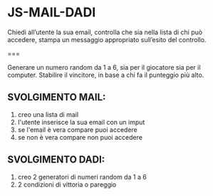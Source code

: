 JS-MAIL-DADI
===

Chiedi all’utente la sua email,
controlla che sia nella lista di chi può accedere,
stampa un messaggio appropriato sull’esito del controllo.

===

Generare un numero random da 1 a 6, sia per il giocatore sia per il computer.
Stabilire il vincitore, in base a chi fa il punteggio più alto.

## SVOLGIMENTO MAIL:

1. creo una lista di mail
2. l'utente inserisce la sua email con un imput
2. se l'email è vera compare puoi accedere
3. se non è vera compare non puoi accedere

## SVOLGIMENTO DADI:

1. creo 2 generatori di numeri random da 1 a 6
2. 2 condizioni di vittoria o pareggio

